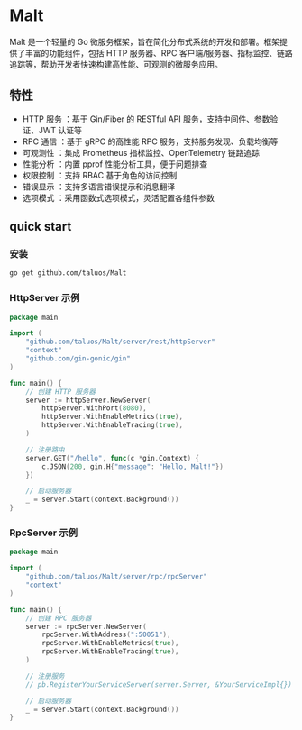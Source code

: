 # Malt

Malt 是一个轻量的 Go 微服务框架，旨在简化分布式系统的开发和部署。框架提供了丰富的功能组件，包括 HTTP 服务器、RPC 客户端/服务器、指标监控、链路追踪等，帮助开发者快速构建高性能、可观测的微服务应用。

## 特性

- HTTP 服务 ：基于 Gin/Fiber 的 RESTful API 服务，支持中间件、参数验证、JWT 认证等
- RPC 通信 ：基于 gRPC 的高性能 RPC 服务，支持服务发现、负载均衡等
- 可观测性 ：集成 Prometheus 指标监控、OpenTelemetry 链路追踪
- 性能分析 ：内置 pprof 性能分析工具，便于问题排查
- 权限控制 ：支持 RBAC 基于角色的访问控制
- 错误显示 ：支持多语言错误提示和消息翻译
- 选项模式 ：采用函数式选项模式，灵活配置各组件参数

## quick start

### 安装

```bash
go get github.com/taluos/Malt
```

### HttpServer 示例

```go
package main

import (
    "github.com/taluos/Malt/server/rest/httpServer"
    "context"
    "github.com/gin-gonic/gin"
)

func main() {
    // 创建 HTTP 服务器
    server := httpServer.NewServer(
        httpServer.WithPort(8080),
        httpServer.WithEnableMetrics(true),
        httpServer.WithEnableTracing(true),
    )

    // 注册路由
    server.GET("/hello", func(c *gin.Context) {
        c.JSON(200, gin.H{"message": "Hello, Malt!"})
    })

    // 启动服务器
    _ = server.Start(context.Background())
}
```

### RpcServer 示例

```go
package main

import (
    "github.com/taluos/Malt/server/rpc/rpcServer"
    "context"
)

func main() {
    // 创建 RPC 服务器
    server := rpcServer.NewServer(
        rpcServer.WithAddress(":50051"),
        rpcServer.WithEnableMetrics(true),
        rpcServer.WithEnableTracing(true),
    )

    // 注册服务
    // pb.RegisterYourServiceServer(server.Server, &YourServiceImpl{})

    // 启动服务器
    _ = server.Start(context.Background())
}
```
